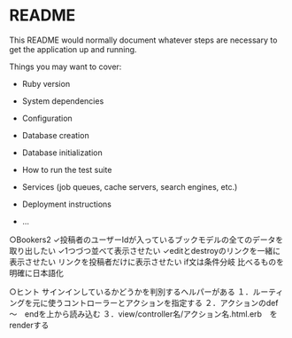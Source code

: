 # README

This README would normally document whatever steps are necessary to get the
application up and running.

Things you may want to cover:

* Ruby version

* System dependencies

* Configuration


* Database creation

* Database initialization

* How to run the test suite

* Services (job queues, cache servers, search engines, etc.)

* Deployment instructions

* ...

○Bookers2
✓投稿者のユーザーIdが入っているブックモデルの全てのデータを取り出したい
✓1つづつ並べて表示させたい
✓editとdestroyのリンクを一緒に表示させたい
リンクを投稿者だけに表示させたい
if文は条件分岐
比べるものを明確に日本語化

○ヒント
サインインしているかどうかを判別するヘルパーがある
１．ルーティングを元に使うコントローラーとアクションを指定する
２．アクションのdef　～　endを上から読み込む
３．view/controller名/アクション名.html.erb　をrenderする

